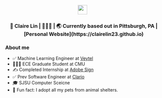 <p align='center'> 
<a href="https://www.linkedin.com/in/claireshao-yulin/"><img height="30" src="https://raw.githubusercontent.com/trinwin/trinwin/master/icons/linkedin.png?raw=true"></a>&nbsp;&nbsp;

<div align="center">
<h3>  👋 Claire Lin | 👩🏻‍💻 | 🌏 Currently based out in Pittsburgh, PA | [Personal Website](https://clairelin23.github.io) </h3> 
</div>

### About me 

- ✅ Machine Learning Engineer at [Veytel](https://www.veytel.com)
- 👩🏻‍🎓 ECE Graduate Student at CMU
- ✍️ Completed Internship at [Adobe Sign](https://www.adobe.com/sign.html)
- ✅ Prev Software Engineer at [Clario](https://clario.com)
- 🎓 SJSU Computer Sceicne 
- 🐶 Fun fact: I adopt all my pets from animal shelters.

<!--
**clairelin23/clairelin23** is a ✨ _special_ ✨ repository because its `README.md` (this file) appears on your GitHub profile.

Here are some ideas to get you started:

- 🔭 I’m currently working on ...
- 🌱 I’m currently learning ...
- 👯 I’m looking to collaborate on ...
- 🤔 I’m looking for help with ...
- 💬 Ask me about ...
- 📫 How to reach me: ...
- 😄 Pronouns: ...
- ⚡ Fun fact: ...
-->
